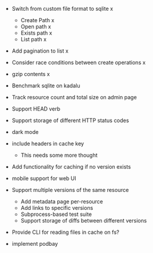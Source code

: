 - Switch from custom file format to sqlite x
    - Create Path x
    - Open path x
    - Exists path x
    - List path x
- Add pagination to list x
- Consider race conditions between create operations x
- gzip contents x
- Benchmark sqlite on kadalu
- Track resource count and total size on admin page
- Support HEAD verb
- Support storage of different HTTP status codes
- dark mode
- include headers in cache key
    - This needs some more thought
- Add functionality for caching if no version exists
- mobile support for web UI
- Support multiple versions of the same resource
    - Add metadata page per-resource
    - Add links to specific versions
    - Subprocess-based test suite
    - Support storage of diffs between different versions
- Provide CLI for reading files in cache on fs?

- implement podbay
